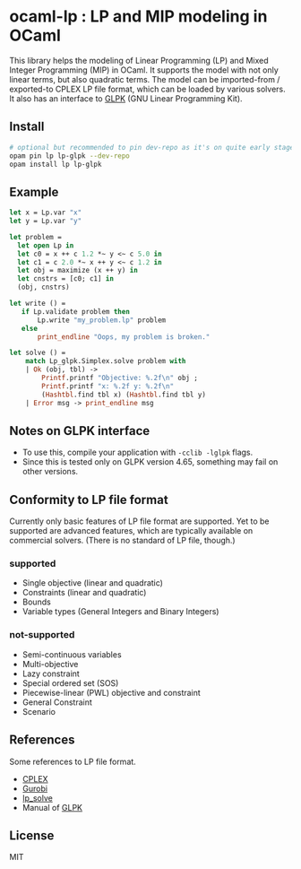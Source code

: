 # ocaml-lp : LP and MIP modeling in OCaml

This library helps the modeling of Linear Programming (LP) and Mixed Integer Programming (MIP) in OCaml.
It supports the model with not only linear terms, but also quadratic terms.
The model can be imported-from / exported-to CPLEX LP file format, which can be loaded by various solvers.
It also has an interface to [GLPK](https://www.gnu.org/software/glpk/) (GNU Linear Programming Kit).

## Install

```bash
# optional but recommended to pin dev-repo as it's on quite early stage of development
opam pin lp lp-glpk --dev-repo
opam install lp lp-glpk
```

## Example

```ocaml
let x = Lp.var "x"
let y = Lp.var "y"

let problem =
  let open Lp in
  let c0 = x ++ c 1.2 *~ y <~ c 5.0 in
  let c1 = c 2.0 *~ x ++ y <~ c 1.2 in
  let obj = maximize (x ++ y) in
  let cnstrs = [c0; c1] in
  (obj, cnstrs)

let write () =
   if Lp.validate problem then
       Lp.write "my_problem.lp" problem
   else
       print_endline "Oops, my problem is broken."

let solve () =
    match Lp_glpk.Simplex.solve problem with
    | Ok (obj, tbl) ->
        Printf.printf "Objective: %.2f\n" obj ;
        Printf.printf "x: %.2f y: %.2f\n"
        (Hashtbl.find tbl x) (Hashtbl.find tbl y)
    | Error msg -> print_endline msg
```

## Notes on GLPK interface

- To use this, compile your application with `-cclib -lglpk` flags.
- Since this is tested only on GLPK version 4.65, something may fail on other versions.

## Conformity to LP file format

Currently only basic features of LP file format are supported.
Yet to be supported are advanced features,
which are typically available on commercial solvers.
(There is no standard of LP file, though.)

### supported

- Single objective (linear and quadratic)
- Constraints (linear and quadratic)
- Bounds
- Variable types (General Integers and Binary Integers)

### not-supported

- Semi-continuous variables
- Multi-objective
- Lazy constraint
- Special ordered set (SOS)
- Piecewise-linear (PWL) objective and constraint
- General Constraint
- Scenario

## References

Some references to LP file format.

- [CPLEX](https://www.ibm.com/support/knowledgecenter/SSSA5P_12.7.1/ilog.odms.cplex.help/CPLEX/FileFormats/topics/LP.html)
- [Gurobi](https://www.gurobi.com/documentation/9.0/refman/lp_format.html)
- [lp_solve](http://lpsolve.sourceforge.net/5.5/CPLEX-format.htm)
- Manual of [GLPK](https://www.gnu.org/software/glpk/)

## License
MIT
